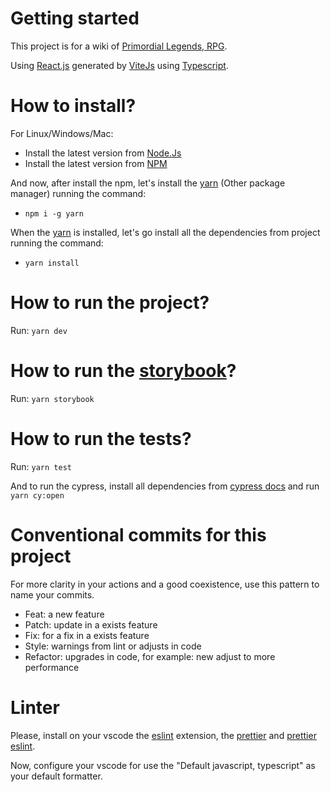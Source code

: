 # Getting started

This project is for a wiki of [Primordial Legends, RPG](discord.gg/primordial-legends).

Using [React.js](https://react.dev/) generated by [ViteJs](https://vitejs.dev/) using [Typescript](https://www.typescriptlang.org/).

# How to install?

For Linux/Windows/Mac:

- Install the latest version from [Node.Js](https://nodejs.org/en)
- Install the latest version from [NPM](https://www.npmjs.com/)

And now, after install the npm, let's install the [yarn](https://yarnpkg.com/) (Other package manager) running the command:

- `npm i -g yarn`

When the [yarn](https://yarnpkg.com/) is installed, let's go install all the dependencies from project running the command:

- `yarn install`

# How to run the project?

Run: `yarn dev`

# How to run the [storybook](https://storybook.js.org/)?

Run: `yarn storybook`

# How to run the tests?

Run: `yarn test`

And to run the cypress, install all dependencies from [cypress docs](https://docs.cypress.io/guides/getting-started/installing-cypress) and run `yarn cy:open`

# Conventional commits for this project

For more clarity in your actions and a good coexistence, use this pattern to name your commits.

- Feat: a new feature
- Patch: update in a exists feature
- Fix: for a fix in a exists feature
- Style: warnings from lint or adjusts in code
- Refactor: upgrades in code, for example: new adjust to more performance

# Linter

Please, install on your vscode the [eslint](https://marketplace.visualstudio.com/items?itemName=dbaeumer.vscode-eslint) extension, the [prettier](https://marketplace.visualstudio.com/items?itemName=esbenp.prettier-vscode) and [prettier eslint](https://marketplace.visualstudio.com/items?itemName=rvest.vs-code-prettier-eslint).

Now, configure your vscode for use the "Default javascript, typescript" as your default formatter.
